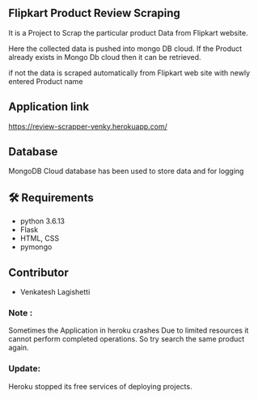 ## Flipkart Product Review Scraping 
It is a Project to Scrap the particular product Data from Flipkart website. 

Here the collected data is pushed into mongo DB cloud. If the Product already exists in Mongo Db cloud then it can be retrieved.

if not the data is scraped automatically from Flipkart web site with newly entered Product name

## Application link
https://review-scrapper-venky.herokuapp.com/

## Database
MongoDB Cloud database has been used to store data and for logging

## :hammer_and_wrench: Requirements
- python 3.6.13
- Flask
- HTML, CSS
- pymongo

## Contributor
- Venkatesh Lagishetti

### Note :
 Sometimes the Application in heroku crashes 
 Due to limited resources it cannot perform completed operations. 
 So try search the same product again. 
### Update: 
Heroku stopped its free services of deploying projects. 
